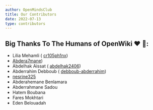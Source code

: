 ```yaml
---
author: OpenMindsClub
title: Our Contributors
date: 2022-07-13
type: contributors
---
```


## Big Thanks To The Humans of OpenWiki ❤️ 🐧:

- Lilia Mehamli ( [cr105ph1nx](https://github.com/cr105ph1nx))
- [Abdera7mane](https://github.com/Abdera7mane))
- Abdelhak Aissat ( [abdelhak2406](https://github.com/abdelhak2406))
- Abderrahim Debboub ( [debboub-abderrahim](https://github.com/debboub-abderrahim))
- [nesrine325](https://github.com/nesrine325)
- Abderahemane Benlamara
- Abderrahmane Sadou
- Hatem Boubana
- Fares Mokhtari
- Eden Belouadah
